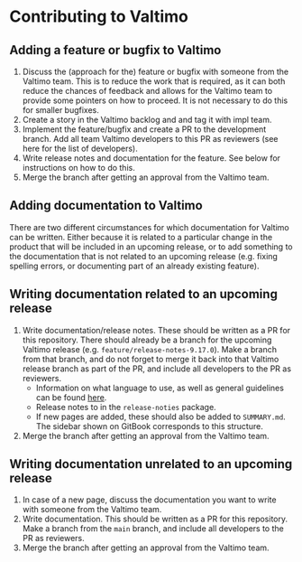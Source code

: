 # Contributing to Valtimo

## Adding a feature or bugfix to Valtimo

1. Discuss the (approach for the) feature or bugfix with someone from the Valtimo team. This is to reduce the work that
   is required, as it can both reduce the chances of feedback and allows for the Valtimo team to provide some pointers
   on how to proceed. It is not necessary to do this for smaller bugfixes.
2. Create a story in the Valtimo backlog and and tag it with impl team.
3. Implement the feature/bugfix and create a PR to the development branch. Add all team Valtimo developers to this PR
   as reviewers (see here for the list of developers).
4. Write release notes and documentation for the feature. See below for instructions on how to do this.
5. Merge the branch after getting an approval from the Valtimo team.

## Adding documentation to Valtimo

There are two different circumstances for which documentation for Valtimo can be written. Either because it is related
to a particular change in the product that will be included in an upcoming release, or to add something to the
documentation that is not related to an upcoming release (e.g. fixing spelling errors, or documenting part of an
already existing feature).

## Writing documentation related to an upcoming release

1. Write documentation/release notes. These should be written as a PR for this repository. There should already be a
   branch for the upcoming Valtimo release (e.g. `feature/release-notes-9.17.0`). Make a branch from that branch, and
   do not forget to merge it back into that Valtimo release branch as part of the PR, and include all developers to the
   PR as reviewers.
   - Information on what language to use, as well as general guidelines can be found [here](STYLE-GUIDE.md).
   - Release notes to in the `release-noties` package.
   - If new pages are added, these should also be added to `SUMMARY.md`. The sidebar shown on GitBook corresponds to
      this structure.
2. Merge the branch after getting an approval from the Valtimo team.

## Writing documentation unrelated to an upcoming release

1. In case of a new page, discuss the documentation you want to write with someone from the Valtimo team.
2. Write documentation. This should be written as a PR for this repository. Make a branch from the `main` branch, and
   include all developers to the PR as reviewers.
3. Merge the branch after getting an approval from the Valtimo team.
